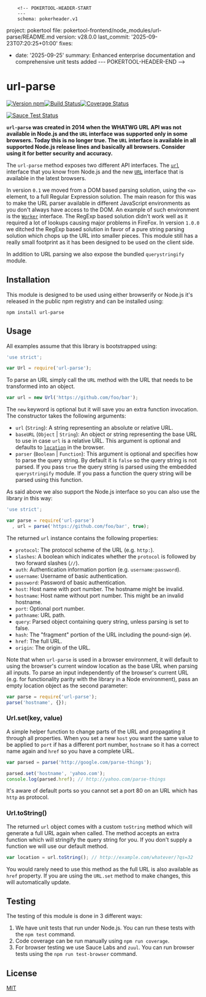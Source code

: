         <!-- POKERTOOL-HEADER-START
        ---
        schema: pokerheader.v1
project: pokertool
file: pokertool-frontend/node_modules/url-parse/README.md
version: v28.0.0
last_commit: '2025-09-23T07:20:25+01:00'
fixes:
- date: '2025-09-25'
  summary: Enhanced enterprise documentation and comprehensive unit tests added
        ---
        POKERTOOL-HEADER-END -->
# url-parse

[![Version npm](https://img.shields.io/npm/v/url-parse.svg?style=flat-square)](https://www.npmjs.com/package/url-parse)[![Build Status](https://img.shields.io/github/workflow/status/unshiftio/url-parse/CI/master?label=CI&style=flat-square)](https://github.com/unshiftio/url-parse/actions?query=workflow%3ACI+branch%3Amaster)[![Coverage Status](https://img.shields.io/coveralls/unshiftio/url-parse/master.svg?style=flat-square)](https://coveralls.io/r/unshiftio/url-parse?branch=master)

[![Sauce Test Status](https://saucelabs.com/browser-matrix/url-parse.svg)](https://saucelabs.com/u/url-parse)

**`url-parse` was created in 2014 when the WHATWG URL API was not available in
Node.js and the `URL` interface was supported only in some browsers. Today this
is no longer true. The `URL` interface is available in all supported Node.js
release lines and basically all browsers. Consider using it for better security
and accuracy.**

The `url-parse` method exposes two different API interfaces. The
[`url`](https://nodejs.org/api/url.html) interface that you know from Node.js
and the new [`URL`](https://developer.mozilla.org/en-US/docs/Web/API/URL/URL)
interface that is available in the latest browsers.

In version `0.1` we moved from a DOM based parsing solution, using the `<a>`
element, to a full Regular Expression solution. The main reason for this was
to make the URL parser available in different JavaScript environments as you
don't always have access to the DOM. An example of such environment is the
[`Worker`](https://developer.mozilla.org/en/docs/Web/API/Worker) interface.
The RegExp based solution didn't work well as it required a lot of lookups
causing major problems in FireFox. In version `1.0.0` we ditched the RegExp
based solution in favor of a pure string parsing solution which chops up the
URL into smaller pieces. This module still has a really small footprint as it
has been designed to be used on the client side.

In addition to URL parsing we also expose the bundled `querystringify` module.

## Installation

This module is designed to be used using either browserify or Node.js it's
released in the public npm registry and can be installed using:

```
npm install url-parse
```

## Usage

All examples assume that this library is bootstrapped using:

```js
'use strict';

var Url = require('url-parse');
```

To parse an URL simply call the `URL` method with the URL that needs to be
transformed into an object.

```js
var url = new Url('https://github.com/foo/bar');
```

The `new` keyword is optional but it will save you an extra function invocation.
The constructor takes the following arguments:

- `url` (`String`): A string representing an absolute or relative URL.
- `baseURL` (`Object` | `String`): An object or string representing
  the base URL to use in case `url` is a relative URL. This argument is
  optional and defaults to [`location`](https://developer.mozilla.org/en-US/docs/Web/API/Location)
  in the browser.
- `parser` (`Boolean` | `Function`): This argument is optional and specifies
  how to parse the query string. By default it is `false` so the query string
  is not parsed. If you pass `true` the query string is parsed using the
  embedded `querystringify` module. If you pass a function the query string
  will be parsed using this function.

As said above we also support the Node.js interface so you can also use the
library in this way:

```js
'use strict';

var parse = require('url-parse')
  , url = parse('https://github.com/foo/bar', true);
```

The returned `url` instance contains the following properties:

- `protocol`: The protocol scheme of the URL (e.g. `http:`).
- `slashes`: A boolean which indicates whether the `protocol` is followed by two
  forward slashes (`//`).
- `auth`: Authentication information portion (e.g. `username:password`).
- `username`: Username of basic authentication.
- `password`: Password of basic authentication.
- `host`: Host name with port number. The hostname might be invalid.
- `hostname`: Host name without port number. This might be an invalid hostname.
- `port`: Optional port number.
- `pathname`: URL path.
- `query`: Parsed object containing query string, unless parsing is set to false.
- `hash`: The "fragment" portion of the URL including the pound-sign (`#`).
- `href`: The full URL.
- `origin`: The origin of the URL.

Note that when `url-parse` is used in a browser environment, it will default to
using the browser's current window location as the base URL when parsing all
inputs. To parse an input independently of the browser's current URL (e.g. for
functionality parity with the library in a Node environment), pass an empty
location object as the second parameter:

```js
var parse = require('url-parse');
parse('hostname', {});
```

### Url.set(key, value)

A simple helper function to change parts of the URL and propagating it through
all properties. When you set a new `host` you want the same value to be applied
to `port` if has a different port number, `hostname` so it has a correct name
again and `href` so you have a complete URL.

```js
var parsed = parse('http://google.com/parse-things');

parsed.set('hostname', 'yahoo.com');
console.log(parsed.href); // http://yahoo.com/parse-things
```

It's aware of default ports so you cannot set a port 80 on an URL which has
`http` as protocol.

### Url.toString()

The returned `url` object comes with a custom `toString` method which will
generate a full URL again when called. The method accepts an extra function
which will stringify the query string for you. If you don't supply a function we
will use our default method.

```js
var location = url.toString(); // http://example.com/whatever/?qs=32
```

You would rarely need to use this method as the full URL is also available as
`href` property. If you are using the `URL.set` method to make changes, this
will automatically update.

## Testing

The testing of this module is done in 3 different ways:

1. We have unit tests that run under Node.js. You can run these tests with the
  `npm test` command.
2. Code coverage can be run manually using `npm run coverage`.
3. For browser testing we use Sauce Labs and `zuul`. You can run browser tests
  using the `npm run test-browser` command.

## License

[MIT](LICENSE)
